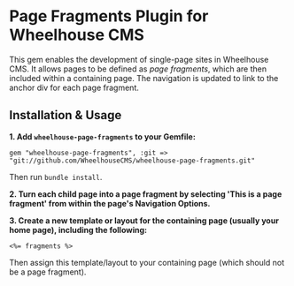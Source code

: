 Page Fragments Plugin for Wheelhouse CMS
========================================

This gem enables the development of single-page sites in Wheelhouse CMS. It allows pages to be defined as *page fragments*, which are then included within a containing page. The navigation is updated to link to the anchor div for each page fragment.


Installation & Usage
--------------------

**1. Add `wheelhouse-page-fragments` to your Gemfile:**

    gem "wheelhouse-page-fragments", :git => "git://github.com/WheelhouseCMS/wheelhouse-page-fragments.git"

Then run `bundle install`.

**2. Turn each child page into a page fragment by selecting 'This is a page fragment' from within the page's Navigation Options.**

**3. Create a new template or layout for the containing page (usually your home page), including the following:**
    
    <%= fragments %>
  
Then assign this template/layout to your containing page (which should not be a page fragment).
